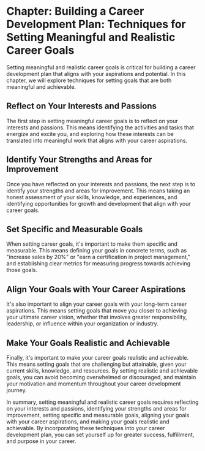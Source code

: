 Chapter: Building a Career Development Plan: Techniques for Setting Meaningful and Realistic Career Goals
=========================================================================================================

Setting meaningful and realistic career goals is critical for building a career development plan that aligns with your aspirations and potential. In this chapter, we will explore techniques for setting goals that are both meaningful and achievable.

Reflect on Your Interests and Passions
--------------------------------------

The first step in setting meaningful career goals is to reflect on your interests and passions. This means identifying the activities and tasks that energize and excite you, and exploring how these interests can be translated into meaningful work that aligns with your career aspirations.

Identify Your Strengths and Areas for Improvement
-------------------------------------------------

Once you have reflected on your interests and passions, the next step is to identify your strengths and areas for improvement. This means taking an honest assessment of your skills, knowledge, and experiences, and identifying opportunities for growth and development that align with your career goals.

Set Specific and Measurable Goals
---------------------------------

When setting career goals, it's important to make them specific and measurable. This means defining your goals in concrete terms, such as "increase sales by 20%" or "earn a certification in project management," and establishing clear metrics for measuring progress towards achieving those goals.

Align Your Goals with Your Career Aspirations
---------------------------------------------

It's also important to align your career goals with your long-term career aspirations. This means setting goals that move you closer to achieving your ultimate career vision, whether that involves greater responsibility, leadership, or influence within your organization or industry.

Make Your Goals Realistic and Achievable
----------------------------------------

Finally, it's important to make your career goals realistic and achievable. This means setting goals that are challenging but attainable, given your current skills, knowledge, and resources. By setting realistic and achievable goals, you can avoid becoming overwhelmed or discouraged, and maintain your motivation and momentum throughout your career development journey.

In summary, setting meaningful and realistic career goals requires reflecting on your interests and passions, identifying your strengths and areas for improvement, setting specific and measurable goals, aligning your goals with your career aspirations, and making your goals realistic and achievable. By incorporating these techniques into your career development plan, you can set yourself up for greater success, fulfillment, and purpose in your career.
